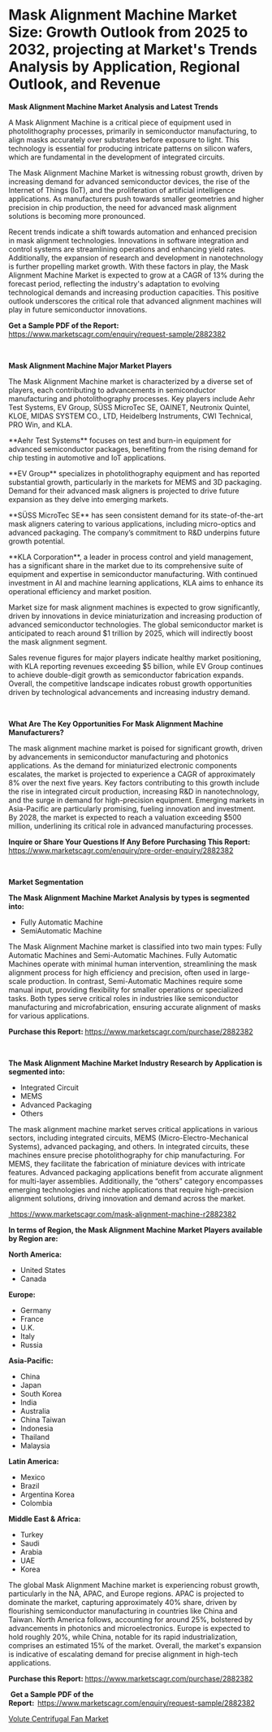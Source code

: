 <p><h1>Mask Alignment Machine Market Size: Growth Outlook from 2025 to 2032, projecting at Market's Trends Analysis by Application, Regional Outlook, and Revenue</h1></p><p><strong>Mask Alignment Machine Market Analysis and Latest Trends</strong></p>
<p><p>A Mask Alignment Machine is a critical piece of equipment used in photolithography processes, primarily in semiconductor manufacturing, to align masks accurately over substrates before exposure to light. This technology is essential for producing intricate patterns on silicon wafers, which are fundamental in the development of integrated circuits.</p><p>The Mask Alignment Machine Market is witnessing robust growth, driven by increasing demand for advanced semiconductor devices, the rise of the Internet of Things (IoT), and the proliferation of artificial intelligence applications. As manufacturers push towards smaller geometries and higher precision in chip production, the need for advanced mask alignment solutions is becoming more pronounced. </p><p>Recent trends indicate a shift towards automation and enhanced precision in mask alignment technologies. Innovations in software integration and control systems are streamlining operations and enhancing yield rates. Additionally, the expansion of research and development in nanotechnology is further propelling market growth. With these factors in play, the Mask Alignment Machine Market is expected to grow at a CAGR of 13% during the forecast period, reflecting the industry's adaptation to evolving technological demands and increasing production capacities. This positive outlook underscores the critical role that advanced alignment machines will play in future semiconductor innovations.</p></p>
<p><strong>Get a Sample PDF of the Report:&nbsp;</strong> <a href="https://www.marketscagr.com/enquiry/request-sample/2882382?utm_campaign=2945&utm_medium=2&utm_source=Github&utm_content=ia&utm_term=13032025&utm_id=mask-alignment-machine">https://www.marketscagr.com/enquiry/request-sample/2882382</a></p>
<p>&nbsp;</p>
<p><strong>Mask Alignment Machine Major Market Players</strong></p>
<p><p>The Mask Alignment Machine market is characterized by a diverse set of players, each contributing to advancements in semiconductor manufacturing and photolithography processes. Key players include Aehr Test Systems, EV Group, SÜSS MicroTec SE, OAINET, Neutronix Quintel, KLOE, MIDAS SYSTEM CO., LTD, Heidelberg Instruments, CWI Technical, PRO Win, and KLA. </p><p>**Aehr Test Systems** focuses on test and burn-in equipment for advanced semiconductor packages, benefiting from the rising demand for chip testing in automotive and IoT applications. </p><p>**EV Group** specializes in photolithography equipment and has reported substantial growth, particularly in the markets for MEMS and 3D packaging. Demand for their advanced mask aligners is projected to drive future expansion as they delve into emerging markets.</p><p>**SÜSS MicroTec SE** has seen consistent demand for its state-of-the-art mask aligners catering to various applications, including micro-optics and advanced packaging. The company’s commitment to R&D underpins future growth potential.</p><p>**KLA Corporation**, a leader in process control and yield management, has a significant share in the market due to its comprehensive suite of equipment and expertise in semiconductor manufacturing. With continued investment in AI and machine learning applications, KLA aims to enhance its operational efficiency and market position.</p><p>Market size for mask alignment machines is expected to grow significantly, driven by innovations in device miniaturization and increasing production of advanced semiconductor technologies. The global semiconductor market is anticipated to reach around $1 trillion by 2025, which will indirectly boost the mask alignment segment.</p><p>Sales revenue figures for major players indicate healthy market positioning, with KLA reporting revenues exceeding $5 billion, while EV Group continues to achieve double-digit growth as semiconductor fabrication expands. Overall, the competitive landscape indicates robust growth opportunities driven by technological advancements and increasing industry demand.</p></p>
<p>&nbsp;</p>
<p><strong>What Are The Key Opportunities For Mask Alignment Machine Manufacturers?</strong></p>
<p><p>The mask alignment machine market is poised for significant growth, driven by advancements in semiconductor manufacturing and photonics applications. As the demand for miniaturized electronic components escalates, the market is projected to experience a CAGR of approximately 8% over the next five years. Key factors contributing to this growth include the rise in integrated circuit production, increasing R&D in nanotechnology, and the surge in demand for high-precision equipment. Emerging markets in Asia-Pacific are particularly promising, fueling innovation and investment. By 2028, the market is expected to reach a valuation exceeding $500 million, underlining its critical role in advanced manufacturing processes.</p></p>
<p><strong>Inquire or Share Your Questions If Any Before Purchasing This Report:</strong> <a href="https://www.marketscagr.com/enquiry/pre-order-enquiry/2882382?utm_campaign=2945&utm_medium=2&utm_source=Github&utm_content=ia&utm_term=13032025&utm_id=mask-alignment-machine">https://www.marketscagr.com/enquiry/pre-order-enquiry/2882382</a></p>
<p>&nbsp;</p>
<p><strong>Market Segmentation</strong></p>
<p><strong>The Mask Alignment Machine Market Analysis by types is segmented into:</strong></p>
<p><ul><li>Fully Automatic Machine</li><li>SemiAutomatic Machine</li></ul></p>
<p><p>The Mask Alignment Machine market is classified into two main types: Fully Automatic Machines and Semi-Automatic Machines. Fully Automatic Machines operate with minimal human intervention, streamlining the mask alignment process for high efficiency and precision, often used in large-scale production. In contrast, Semi-Automatic Machines require some manual input, providing flexibility for smaller operations or specialized tasks. Both types serve critical roles in industries like semiconductor manufacturing and microfabrication, ensuring accurate alignment of masks for various applications.</p></p>
<p><strong>Purchase this Report:&nbsp;</strong><a href="https://www.marketscagr.com/purchase/2882382?utm_campaign=2945&utm_medium=2&utm_source=Github&utm_content=ia&utm_term=13032025&utm_id=mask-alignment-machine">https://www.marketscagr.com/purchase/2882382</a></p>
<p>&nbsp;</p>
<p><strong>The Mask Alignment Machine Market Industry Research by Application is segmented into:</strong></p>
<p><ul><li>Integrated Circuit</li><li>MEMS</li><li>Advanced Packaging</li><li>Others</li></ul></p>
<p><p>The mask alignment machine market serves critical applications in various sectors, including integrated circuits, MEMS (Micro-Electro-Mechanical Systems), advanced packaging, and others. In integrated circuits, these machines ensure precise photolithography for chip manufacturing. For MEMS, they facilitate the fabrication of miniature devices with intricate features. Advanced packaging applications benefit from accurate alignment for multi-layer assemblies. Additionally, the “others” category encompasses emerging technologies and niche applications that require high-precision alignment solutions, driving innovation and demand across the market.</p></p>
<p><a href="https://www.marketscagr.com/mask-alignment-machine-r2882382?utm_campaign=2945&utm_medium=2&utm_source=Github&utm_content=ia&utm_term=13032025&utm_id=mask-alignment-machine">&nbsp;https://www.marketscagr.com/mask-alignment-machine-r2882382</a></p>
<p><strong>In terms of Region, the Mask Alignment Machine Market Players available by Region are:</strong></p>
<p>
    <p> <strong> North America: </strong>
        <ul>
            <li>United States</li>
            <li>Canada</li>
        </ul>
        </p> 
    <p> <strong> Europe: </strong>
        <ul>
            <li>Germany</li>
            <li>France</li>
            <li>U.K.</li>
            <li>Italy</li>
            <li>Russia</li>
        </ul>
        </p> 
    <p> <strong> Asia-Pacific: </strong>
        <ul>
            <li>China</li>
            <li>Japan</li>
            <li>South Korea</li>
            <li>India</li>
            <li>Australia</li>
            <li>China Taiwan</li>
            <li>Indonesia</li>
            <li>Thailand</li>
            <li>Malaysia</li>
        </ul>
        </p> 
    <p> <strong> Latin America: </strong>
        <ul>
            <li>Mexico</li>
            <li>Brazil</li>
            <li>Argentina Korea</li>
            <li>Colombia</li>
        </ul>
        </p> 
    <p> <strong> Middle East & Africa: </strong>
        <ul>
            <li>Turkey</li>
            <li>Saudi</li>
            <li>Arabia</li>
            <li>UAE</li>
            <li>Korea</li>
        </ul>
    </p>
    </p>
<p><p>The global Mask Alignment Machine market is experiencing robust growth, particularly in the NA, APAC, and Europe regions. APAC is projected to dominate the market, capturing approximately 40% share, driven by flourishing semiconductor manufacturing in countries like China and Taiwan. North America follows, accounting for around 25%, bolstered by advancements in photonics and microelectronics. Europe is expected to hold roughly 20%, while China, notable for its rapid industrialization, comprises an estimated 15% of the market. Overall, the market's expansion is indicative of escalating demand for precise alignment in high-tech applications.</p></p>
<p><strong>Purchase this Report: </strong><a href="https://www.marketscagr.com/purchase/2882382?utm_campaign=2945&utm_medium=2&utm_source=Github&utm_content=ia&utm_term=13032025&utm_id=mask-alignment-machine">https://www.marketscagr.com/purchase/2882382</a></p>
<p>&nbsp;<strong>Get a Sample PDF of the Report:&nbsp;&nbsp;</strong><a href="https://www.marketscagr.com/enquiry/request-sample/2882382?utm_campaign=2945&utm_medium=2&utm_source=Github&utm_content=ia&utm_term=13032025&utm_id=mask-alignment-machine">https://www.marketscagr.com/enquiry/request-sample/2882382</a></p>
<p><strong></strong></p>
<p><p><a href="https://github.com/saaindosya/Market-Research-Report-List-1/blob/main/volute-centrifugal-fan-market.md?utm_campaign=2945&utm_medium=2&utm_source=Github&utm_content=ia&utm_term=13032025&utm_id=mask-alignment-machine">Volute Centrifugal Fan Market</a></p></p>